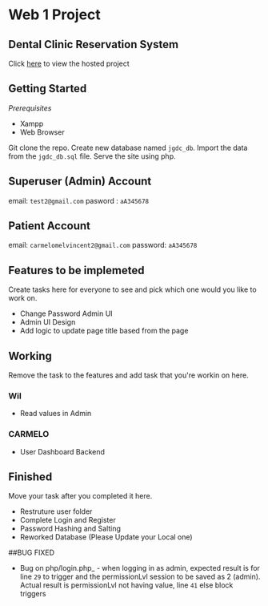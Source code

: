 # Web 1 Project

## Dental Clinic Reservation System

Click [here](https://jgalangdentalclinic.000webhostapp.com/) to view the hosted project

## Getting Started

_Prerequisites_

- Xampp
- Web Browser

Git clone the repo. Create new database named `jgdc_db`. Import the data from the `jgdc_db.sql` file. Serve the site using php.

## Superuser (Admin) Account

email: `test2@gmail.com`
pasword : `aA345678`

## Patient Account

email: `carmelomelvincent2@gmail.com`
password: `aA345678`

## Features to be implemeted

Create tasks here for everyone to see and pick which one would you like to work on.

- Change Password Admin UI
- Admin UI Design
- Add logic to update page title based from the page

## Working

Remove the task to the features and add task that you're workin on here.

### Wil

- Read values in Admin

### CARMELO

- User Dashboard Backend

## Finished

Move your task after you completed it here.

- Restruture user folder
- Complete Login and Register
- Password Hashing and Salting
- Reworked Database (Please Update your Local one)

##BUG FIXED
- Bug on php/login.php_ - when logging in as admin, expected result is for line `29` to trigger and the permissionLvl session to be saved as 2 (admin). Actual result is permissionLvl not having value, line `41` else block triggers
